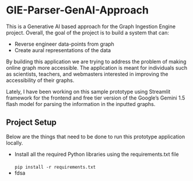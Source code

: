 # GIE-Parser-GenAI-Approach

This is a Generative AI based approach for the Graph Ingestion Engine project. Overall, the goal of the project is to build a system that can:

- Reverse engineer data-points from graph
- Create aural representations of the data

By building this application we are trying to address the problem of making online graph more accessible. The application is meant for individuals such as scientists, teachers, and webmasters interested in improving the accessibility of their graphs. 

Lately, I have been working on this sample prototype using Streamlit framework for the frontend and free tier version of the Google’s Gemini 1.5 flash model for parsing the information in the inputted graphs. 

## Project Setup 

Below are the things that need to be done to run this prototype application locally. 

- Install all the required Python libraries using the requirements.txt file <br /> <br />
  `pip install -r requirements.txt`
- fdsa

